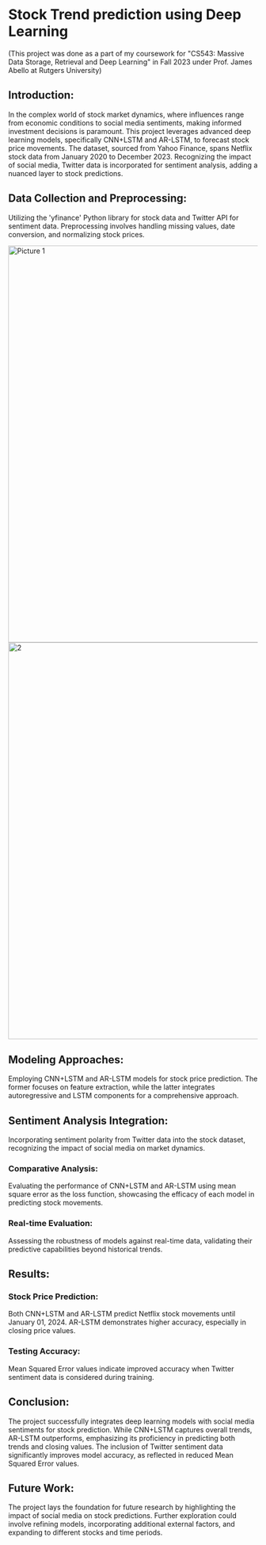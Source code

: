 # Stock Trend prediction using Deep Learning
(This project was done as a part of my coursework for "CS543: Massive Data Storage, Retrieval and Deep Learning" in Fall 2023 under Prof. James Abello at Rutgers University)
## Introduction: 
In the complex world of stock market dynamics, where influences range from economic conditions to social media sentiments, making informed investment decisions is paramount. This project leverages advanced deep learning models, specifically CNN+LSTM and AR-LSTM, to forecast stock price movements. The dataset, sourced from Yahoo Finance, spans Netflix stock data from January 2020 to December 2023. Recognizing the impact of social media, Twitter data is incorporated for sentiment analysis, adding a nuanced layer to stock predictions.

## Data Collection and Preprocessing: 
Utilizing the 'yfinance' Python library for stock data and Twitter API for sentiment data. Preprocessing involves handling missing values, date conversion, and normalizing stock prices.

<img width="800" alt="Picture 1" src="https://github.com/Bhargavi-Chinthapatla/stock_prediction/assets/149857162/825c75fc-babd-4820-94bc-ec127d2befbe">

<img width="800" alt="2" src="https://github.com/Bhargavi-Chinthapatla/stock_prediction/assets/149857162/fbbcbb26-f409-495c-a2bb-250ea9f31958">

## Modeling Approaches: 
Employing CNN+LSTM and AR-LSTM models for stock price prediction. The former focuses on feature extraction, while the latter integrates autoregressive and LSTM components for a comprehensive approach.

## Sentiment Analysis Integration: 
Incorporating sentiment polarity from Twitter data into the stock dataset, recognizing the impact of social media on market dynamics.

### Comparative Analysis: 
Evaluating the performance of CNN+LSTM and AR-LSTM using mean square error as the loss function, showcasing the efficacy of each model in predicting stock movements.

### Real-time Evaluation: 
Assessing the robustness of models against real-time data, validating their predictive capabilities beyond historical trends.

## Results:
### Stock Price Prediction: 
Both CNN+LSTM and AR-LSTM predict Netflix stock movements until January 01, 2024. AR-LSTM demonstrates higher accuracy, especially in closing price values.
### Testing Accuracy: 
Mean Squared Error values indicate improved accuracy when Twitter sentiment data is considered during training.
## Conclusion:
The project successfully integrates deep learning models with social media sentiments for stock prediction. While CNN+LSTM captures overall trends, AR-LSTM outperforms, emphasizing its proficiency in predicting both trends and closing values. The inclusion of Twitter sentiment data significantly improves model accuracy, as reflected in reduced Mean Squared Error values.
## Future Work:
The project lays the foundation for future research by highlighting the impact of social media on stock predictions. Further exploration could involve refining models, incorporating additional external factors, and expanding to different stocks and time periods.
